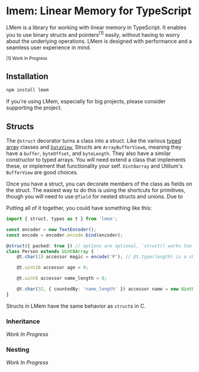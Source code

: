 # lmem: Linear Memory for TypeScript

LMem is a library for working with linear memory in TypeScript.
It enables you to use binary structs and pointers<sup>[1]</sup> easily,
without having to worry about the underlying operations.
LMem is designed with performance and a seamless user experience in mind.

<sup>[1] Work In Progress</sup>

## Installation

```sh
npm install lmem
```

If you're using LMem, especially for big projects, please consider supporting the project.

## Structs

The `@struct` decorator turns a class into a struct.
Like the various [typed array](https://mdn.io/TypedArray) classes and [`DataView`](https://mdn.io/DataView),
Structs are `ArrayBufferView`s, meaning they have a `buffer`, `byteOffset`, and `byteLength`.
They also have a similar constructor to typed arrays.
You will need extend a class that implements these, or implement that functionality your self.
`Uint8array` and Utilium's `BufferView` are good choices.

Once you have a struct, you can decorate members of the class as fields on the struct.
The easiest way to do this is using the shortcuts for primitives,
though you will need to use `@field` for nested structs and unions.
Due to

Putting all of it together, you could have something like this:

```ts
import { struct, types as t } from 'lmem';

const encoder = new TextEncoder();
const encode = encoder.encode.bind(encoder);

@struct({ packed: true }) // options are optional, `struct() works too`
class Person extends Uint8Array {
	@t.char(1) accessor magic = encode('P'); // @t.type(length) is a shortcut for arrays

	@t.uint16 accessor age = 0;

	@t.uint8 accessor name_length = 0;

	@t.char(32, { countedBy: 'name_length' }) accessor name = new Uint8Array(32);
}
```

Structs in LMem have the same behavior as `struct`s in C.

### Inheritance

_Work In Progress_

### Nesting

_Work In Progress_
